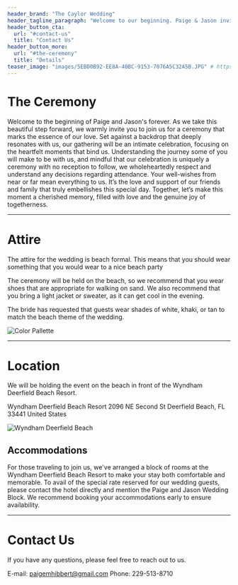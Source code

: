 ```yaml
---
header_brand: "The Caylor Wedding"
header_tagline_paragraph: "Welcome to our beginning. Paige & Jason invite you to share in our joy. Join us for a day where love takes center stage and memories are made to last."
header_button_cta:
  url: "#contact-us"
  title: "Contact Us"
header_button_more:
  url: "#the-ceremony"
  title: "Details"
teaser_image: "images/5EBD0B92-EE8A-40BC-9153-7076A5C32A5B.JPG" # https://www.pexels.com/search/product%20testing/
---
```


# The Ceremony

Welcome to the beginning of Paige and Jason's forever. As we take this beautiful step forward, we warmly invite you to join us for a ceremony that marks the essence of our love. Set against a backdrop that deeply resonates with us, our gathering will be an intimate celebration, focusing on the heartfelt moments that bind us. Understanding the journey some of you will make to be with us, and mindful that our celebration is uniquely a ceremony with no reception to follow, we wholeheartedly respect and understand any decisions regarding attendance. Your well-wishes from near or far mean everything to us. It’s the love and support of our friends and family that truly embellishes this special day. Together, let’s make this moment a cherished memory, filled with love and the genuine joy of togetherness.

---

# Attire

The attire for the wedding is beach formal. This means that you should wear something that you would wear to a nice beach party

The ceremony will be held on the beach, so we recommend that you wear shoes that are appropriate for walking on sand. We also recommend that you bring a light jacket or sweater, as it can get cool in the evening.

The bride has requested that guests wear shades of white, khaki, or tan to match the beach theme of the wedding.

![Color Pallette](images/IMG_1606.jpg)

---

# Location

We will be holding the event on the beach in front of the Wyndham Deerfield Beach Resort.

Wyndham Deerfield Beach Resort
2096 NE Second St
Deerfield Beach, FL 33441
United States

![Wyndham Deerfield Beach](images/00450_exterior_view_day_2.jpg)

## Accommodations

For those traveling to join us, we've arranged a block of rooms at the Wyndham Deerfield Beach Resort to make your stay both comfortable and memorable. To avail of the special rate reserved for our wedding guests, please contact the hotel directly and mention the Paige and Jason Wedding Block. We recommend booking your accommodations early to ensure availability.


---

# Contact Us

If you have any questions, please feel free to reach out to us.

E-mail: paigemhibbert@gmail.com
Phone: 229-513-8710


<!-- {{< contact_form id="contact-form" placeholder_name="Name" placeholder_email="Email Address" placeholder_message="Message" button_label="Send ✉️">}} -->
